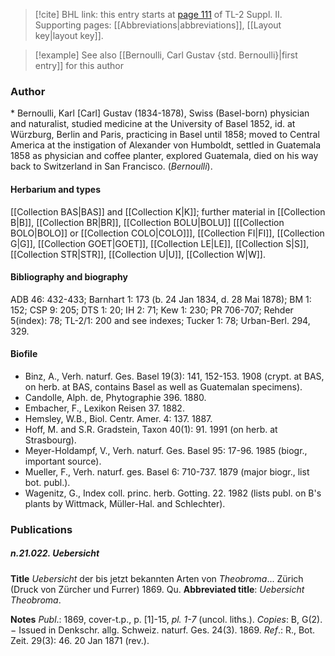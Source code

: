 > [!cite] BHL link: this entry starts at [page 111](https://www.biodiversitylibrary.org/item/103859#page/121/mode/1up) of TL-2 Suppl. II.
> Supporting pages: [[Abbreviations|abbreviations]], [[Layout key|layout key]].

> [!example] See also [[Bernoulli, Carl Gustav {std. Bernoulli}|first entry]] for this author

### Author

\* Bernoulli, Karl \[Carl\] Gustav (1834-1878), Swiss (Basel-born) physician and naturalist, studied medicine at the University of Basel 1852, id. at Würzburg, Berlin and Paris, practicing in Basel until 1858; moved to Central America at the instigation of Alexander von Humboldt, settled in Guatemala 1858 as physician and coffee planter, explored Guatemala, died on his way back to Switzerland in San Francisco. (*Bernoulli*).

#### Herbarium and types

[[Collection BAS|BAS]] and [[Collection K|K]]; further material in [[Collection B|B]], [[Collection BR|BR]], [[Collection BOLU|BOLU]] \[[[Collection BOLO|BOLO]] or [[Collection COLO|COLO]]\], [[Collection FI|FI]], [[Collection G|G]], [[Collection GOET|GOET]], [[Collection LE|LE]], [[Collection S|S]], [[Collection STR|STR]], [[Collection U|U]], [[Collection W|W]].

#### Bibliography and biography

ADB 46: 432-433; Barnhart 1: 173 (b. 24 Jan 1834, d. 28 Mai 1878); BM 1: 152; CSP 9: 205; DTS 1: 20; IH 2: 71; Kew 1: 230; PR 706-707; Rehder 5(index): 78; TL-2/1: 200 and see indexes; Tucker 1: 78; Urban-Berl. 294, 329.

#### Biofile

- Binz, A., Verh. naturf. Ges. Basel 19(3): 141, 152-153. 1908 (crypt. at BAS, on herb. at BAS, contains Basel as well as Guatemalan specimens).
- Candolle, Alph. de, Phytographie 396. 1880.
- Embacher, F., Lexikon Reisen 37. 1882.
- Hemsley, W.B., Biol. Centr. Amer. 4: 137. 1887.
- Hoff, M. and S.R. Gradstein, Taxon 40(1): 91. 1991 (on herb. at Strasbourg).
- Meyer-Holdampf, V., Verh. naturf. Ges. Basel 95: 17-96. 1985 (biogr., important source).
- Mueller, F., Verh. naturf. ges. Basel 6: 710-737. 1879 (major biogr., list bot. publ.).
- Wagenitz, G., Index coll. princ. herb. Gotting. 22. 1982 (lists publ. on B's plants by Wittmack, Müller-Hal. and Schlechter).

### Publications

##### n.21.022. Uebersicht

**Title**
*Uebersicht* der bis jetzt bekannten Arten von *Theobroma*... Zürich (Druck von Zürcher und Furrer) 1869. Qu.
**Abbreviated title**: *Uebersicht Theobroma*.

**Notes**
*Publ*.: 1869, cover-t.p., p. \[1\]-15, *pl. 1-7* (uncol. liths.). *Copies*: B, G(2). − Issued in Denkschr. allg. Schweiz. naturf. Ges. 24(3). 1869.
*Ref*.: R., Bot. Zeit. 29(3): 46. 20 Jan 1871 (rev.).

